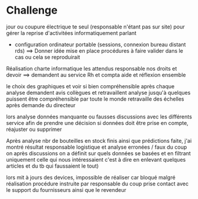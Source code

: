 # Challenge

jour ou coupure électrique te seul (responsable n'étant pas sur site) pour gérer la reprise d'activitées informatiquement parlant
- configuration ordinateur portable (sessions, connexion bureau distant rds)
==> Donner idée mise en place procédures à faire valider dans le cas ou cela se reproduirait

Réalisation charte informatique 
les attendus responsable
nos droits et devoir
==> demandent au service Rh et compta aide et réflexion ensemble 
 
le choix des graphiques et voir si bien compréhensible
après chaque analyse demandent avis collègues et retravaillent analyse jusqu'à quelques puissent être compréhensible par toute le monde
retravaille des échelles après demande du  directeur 
 
lors analyse données manquante ou fausses 
discussions avec les différents service afin de prendre une décision si données doit être prise en compte, réajuster ou supprimer
 
Après analyse nbr de bouteilles en stock finis ainsi que prédictions faite, j'ai montré résultat responsable logistique et analyse erronées / faux
du coup on après discussions on a définit sur quels données se basées et en filtrant uniquement celle qui nous intéressaient c'est à dire en enlevant quelques articles et du tb qui faussaient le tout)
 
lors mit à jours des devices, impossible de réaliser car bloqué malgré réalisation procédure instruite par responsable 
du coup prise contact avec le support du fournisseurs ainsi que le revendeur 
 

